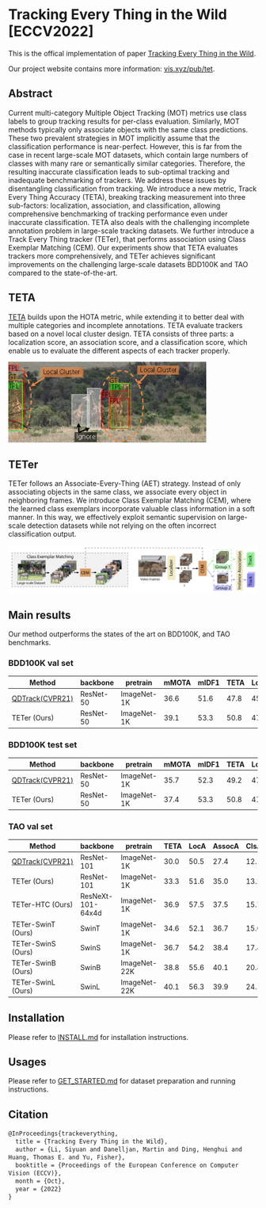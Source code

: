 # Tracking Every Thing in the Wild [ECCV2022]

This is the offical implementation of paper [Tracking Every Thing in the Wild](https://arxiv.org/abs/2207.12978).

Our project website contains more information: [vis.xyz/pub/tet](https://www.vis.xyz/pub/tet/).


## Abstract

Current multi-category Multiple Object Tracking (MOT) metrics use class labels to group tracking results for per-class evaluation. Similarly, MOT methods typically only associate objects with the same class predictions. 
These two prevalent strategies in MOT implicitly assume that the classification performance is near-perfect. 
However, this is far from the case in recent large-scale MOT datasets, which contain large numbers of classes with many rare or semantically similar categories. Therefore, the resulting inaccurate classification leads to sub-optimal tracking and inadequate benchmarking of trackers.
We address these issues by disentangling classification from tracking.
We introduce a new metric, Track Every Thing Accuracy (TETA), breaking tracking measurement into three sub-factors: localization, association, and classification, allowing comprehensive benchmarking of tracking performance even under inaccurate classification. TETA also deals with the challenging incomplete annotation problem in large-scale tracking datasets. We further introduce a Track Every Thing tracker (TETer), that performs association using Class Exemplar Matching (CEM). Our experiments show that TETA evaluates trackers more comprehensively, and TETer achieves significant improvements on the challenging large-scale datasets BDD100K and TAO compared to the state-of-the-art.

## TETA
[TETA](teta/README.md) builds upon the HOTA metric, while extending it to better deal with
multiple categories and incomplete annotations. TETA evaluate trackers based on a novel local cluster design. TETA consists of three parts: a
localization score, an association score, and a classification score, which enable
us to evaluate the different aspects of each tracker properly.

<img src="figures/teta-teaser.png" width="400">

## TETer
TETer follows an Associate-Every-Thing (AET) strategy.
Instead of only associating objects in the same class, we associate every object in neighboring frames. 
We introduce Class Exemplar Matching (CEM), where the learned class exemplars incorporate valuable class information in a soft manner.
In this way, we effectively exploit semantic supervision on large-scale detection datasets while not relying on the often incorrect classification output.

<img src="figures/teaser-teter.png" width="800">

## Main results
Our method outperforms the states of the art on BDD100K, and TAO benchmarks.

### BDD100K val set

| Method                                              | backbone  | pretrain    | mMOTA | mIDF1 | TETA | LocA | AssocA | ClsA | config                            | model                                                                                              |
|-----------------------------------------------------|-----------|-------------|-------|-------|------|------|--------|------|-----------------------------------|----------------------------------------------------------------------------------------------------|
| [QDTrack(CVPR21)](https://arxiv.org/abs/2006.06664) | ResNet-50 | ImageNet-1K | 36.6  | 51.6  | 47.8 | 45.9 | 48.5   | 49.2 | -                                 | -                                                                                                  |
| TETer (Ours)                                        | ResNet-50 | ImageNet-1K | 39.1  | 53.3  | 50.8 | 47.2 | 52.9   | 52.4 | [cfg](configs/bdd100k/cem_bdd.py) | [google drive](https://drive.google.com/file/d/1InuFZkOtIsYZLCe0HFK74YK-_a0X1q6q/view?usp=sharing) |


### BDD100K test set

| Method                                              | backbone  | pretrain    | mMOTA | mIDF1 | TETA | LocA | AssocA | ClsA | config                            | model                                                                                              |
|-----------------------------------------------------|-----------|-------------|-------|-------|------|------|--------|------|-----------------------------------|----------------------------------------------------------------------------------------------------|
| [QDTrack(CVPR21)](https://arxiv.org/abs/2006.06664) | ResNet-50 | ImageNet-1K | 35.7  | 52.3  | 49.2 | 47.2 | 50.9   | 49.2 | -                                 | -                                                                                                  | 
| TETer (Ours)                                        | ResNet-50 | ImageNet-1K | 37.4  | 53.3  | 50.8 | 47.0 | 53.6   | 50.7 | [cfg](configs/bdd100k/cem_bdd.py) | [google drive](https://drive.google.com/file/d/1InuFZkOtIsYZLCe0HFK74YK-_a0X1q6q/view?usp=sharing) | 


### TAO val set

| Method                                              | backbone          | pretrain     | TETA | LocA | AssocA | ClsA | config                               | model                                                                                              | preds                                                                                                 |
|-----------------------------------------------------|-------------------|--------------|------|------|--------|------|--------------------------------------|----------------------------------------------------------------------------------------------------|-------------------------------------------------------------------------------------------------------|
| [QDTrack(CVPR21)](https://arxiv.org/abs/2006.06664) | ResNet-101        | ImageNet-1K  | 30.0 | 50.5 | 27.4   | 12.1 | -                                    | -                                                                                                  | -                                                                                                     |
| TETer (Ours)                                        | ResNet-101        | ImageNet-1K  | 33.3 | 51.6 | 35.0   | 13.2 | [cfg](configs/tao/cem_r101_lvis.py)  | [google drive](https://drive.google.com/file/d/17koyuCbnj42ioZRxZZ5DChmCoAaMwets/view?usp=sharing) | coming soon                                                                                           |
| TETer-HTC (Ours)                                    | ResNeXt-101-64x4d | ImageNet-1K  | 36.9 | 57.5 | 37.5   | 15.7 | -                                    | -                                                                                                  | -                                                                                                     |
| TETer-SwinT (Ours)                                  | SwinT             | ImageNet-1K  | 34.6 | 52.1 | 36.7   | 15.0 | [cfg](configs/tao/cem_swinT_lvis.py) | [google drive](https://drive.google.com/file/d/1UvMkH1xfCqNghiDCbb6jE_9yklYggmlM/view?usp=sharing) | coming soon                                                                                           |
| TETer-SwinS (Ours)                                  | SwinS             | ImageNet-1K  | 36.7 | 54.2 | 38.4   | 17.4 | [cfg](configs/tao/cem_swinS_lvis.py) | [google drive](https://drive.google.com/file/d/1jRjrj57PKi7fLKBgoq2Dt5SZJC4Nejip/view?usp=sharing) | coming soon                                                                                           |
| TETer-SwinB (Ours)                                  | SwinB             | ImageNet-22K | 38.8 | 55.6 | 40.1   | 20.8 | [cfg](configs/tao/cem_swinB_lvis.py) | [google drive](https://drive.google.com/file/d/11Y3Vv1gB4m0Vn7AKI5XW1TIsCOq30hKB/view?usp=sharing) | coming soon                                                                                           |
| TETer-SwinL (Ours)                                  | SwinL             | ImageNet-22K | 40.1 | 56.3 | 39.9   | 24.1 | [cfg](configs/tao/cem_swinL_lvis.py) | [google drive](https://drive.google.com/file/d/1J3z5pbF7trU3fDCVfizAPsmp3oV9NVj8/view?usp=sharing) | [google drive](https://drive.google.com/file/d/1ZXXV-hQOxC-luSQcH3ph1k1ETUe6rYKV/view?usp=share_link) |    

## Installation

Please refer to [INSTALL.md](docs/INSTALL.md) for installation instructions.


## Usages
Please refer to [GET_STARTED.md](docs/GET_STARTED.md) for dataset preparation and running instructions.


## Citation

```
@InProceedings{trackeverything,
  title = {Tracking Every Thing in the Wild},
  author = {Li, Siyuan and Danelljan, Martin and Ding, Henghui and Huang, Thomas E. and Yu, Fisher},
  booktitle = {Proceedings of the European Conference on Computer Vision (ECCV)},
  month = {Oct},
  year = {2022}
}
```
